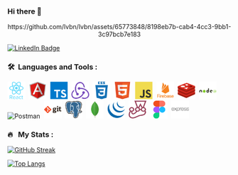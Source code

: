 ### Hi there 👋

<p align="center">
https://github.com/lvbn/lvbn/assets/65773848/8198eb7b-cab4-4cc3-9bb1-3c97bcb7e183
  
<a href="https://www.linkedin.com/in/luiz-victorio"><img src="https://img.shields.io/badge/LinkedIn-blue?style=for-the-badge&logo=linkedin&logoColor=white" alt="LinkedIn Badge"></a>
</p>

### 🛠 &nbsp;Languages and Tools :

<p>
<img src="https://github.com/devicons/devicon/blob/master/icons/react/react-original-wordmark.svg" title="React" alt="React" width="40" height="40"/>&nbsp;
<img src="https://github.com/devicons/devicon/blob/master/icons/angularjs/angularjs-original.svg" title="Angular" alt="Angular" width="40" height="40"/>&nbsp;
<img src="https://github.com/devicons/devicon/blob/master/icons/typescript/typescript-original.svg" title="TypeScript" alt="TypeScript" width="40" height="40"/>&nbsp;
<img src="https://github.com/devicons/devicon/blob/master/icons/redux/redux-original.svg" title="Redux" alt="Redux " width="40" height="40"/>&nbsp;
<img src="https://github.com/devicons/devicon/blob/master/icons/css3/css3-plain-wordmark.svg"  title="CSS3" alt="CSS" width="40" height="40"/>&nbsp;
<img src="https://github.com/devicons/devicon/blob/master/icons/html5/html5-original.svg" title="HTML5" alt="HTML" width="40" height="40"/>&nbsp;
<img src="https://github.com/devicons/devicon/blob/master/icons/javascript/javascript-original.svg" title="JavaScript" alt="JavaScript" width="40" height="40"/>&nbsp;
<img src="https://github.com/devicons/devicon/blob/master/icons/firebase/firebase-plain-wordmark.svg" title="Firebase" alt="Firebase" width="40" height="40"/>&nbsp;
<img src="https://github.com/devicons/devicon/blob/master/icons/redis/redis-original.svg" title="Redis" alt="Redis" width="40" height="40"/>&nbsp;
<img src="https://github.com/devicons/devicon/blob/master/icons/nodejs/nodejs-original-wordmark.svg" title="NodeJS" alt="NodeJS" width="40" height="40"/>&nbsp;
<img src="https://www.vectorlogo.zone/logos/getpostman/getpostman-icon.svg" title="Postman"  alt="Postman" width="40" height="40"/>&nbsp;
<img src="https://github.com/devicons/devicon/blob/master/icons/git/git-original-wordmark.svg" title="Git" **alt="Git" width="40" height="40"/>&nbsp;
<img src="https://github.com/devicons/devicon/blob/master/icons/postgresql/postgresql-original.svg" title="PostgreSQL" **alt="PostgreSQL" width="40" height="40"/>&nbsp;
<img src="https://github.com/devicons/devicon/blob/master/icons/mongodb/mongodb-original.svg" title="MongoDB" **alt="MongoDB" width="40" height="40"/>&nbsp;
<img src="https://github.com/devicons/devicon/blob/master/icons/jquery/jquery-original.svg" title="JQuery" **alt="JQuery" width="40" height="40"/>&nbsp;
<img src="https://github.com/devicons/devicon/blob/master/icons/jest/jest-plain.svg" title="Jest" **alt="Jest" width="40" height="40"/>&nbsp;
<img src="https://github.com/devicons/devicon/blob/master/icons/figma/figma-original.svg" title="Figma" **alt="Figma" width="40" height="40"/>&nbsp;
<img src="https://github.com/devicons/devicon/blob/master/icons/express/express-original-wordmark.svg" title="Express" **alt="Express" width="40" height="40"/>&nbsp;
</p>

### 🔥 &nbsp; My Stats :

[![GitHub Streak](https://streak-stats.demolab.com?user=lvbn&theme=dark)](https://git.io/streak-stats)

[![Top Langs](https://github-readme-stats.vercel.app/api/top-langs/?username=lvbn&layout=compact&theme=vision-friendly-dark)](https://github.com/lvbn/github-readme-stats)
